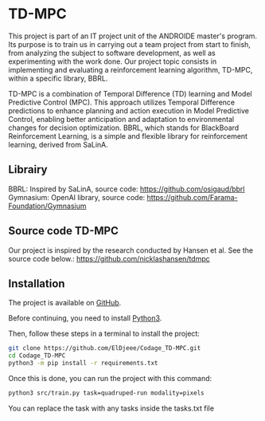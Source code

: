 # TD-MPC
This project is part of an IT project unit of the ANDROIDE master's program. Its purpose is to train us in carrying out a team project from start to finish, from analyzing the subject to software development, as well as experimenting with the work done. Our project topic consists in implementing and evaluating a reinforcement learning algorithm, TD-MPC, within a specific library, BBRL.

TD-MPC is a combination of Temporal Difference (TD) learning and Model Predictive Control (MPC). This approach utilizes Temporal Difference predictions to enhance planning and action execution in Model Predictive Control, enabling better anticipation and adaptation to environmental changes for decision optimization.
BBRL, which stands for BlackBoard Reinforcement Learning, is a simple and flexible library for reinforcement learning, derived from SaLinA. 

## Librairy

BBRL: Inspired by SaLinA, source code: https://github.com/osigaud/bbrl
Gymnasium: OpenAI library, source code: https://github.com/Farama-Foundation/Gymnasium


## Source code TD-MPC

Our project is inspired by the research conducted by Hansen et al. 
See the source code below.: https://github.com/nicklashansen/tdmpc


## Installation

The project is available on [GitHub](https://github.com/ElDjeee/Codage_TD-MPC).

Before continuing, you need to install [Python3](https://www.python.org/downloads/).

Then, follow these steps in a terminal to install the project:

```bash
git clone https://github.com/ElDjeee/Codage_TD-MPC.git
cd Codage_TD-MPC
python3 -m pip install -r requirements.txt
```

Once this is done, you can run the project with this command:
```bash
python3 src/train.py task=quadruped-run modality=pixels
```

You can replace the task with any tasks inside the tasks.txt file
